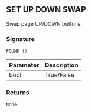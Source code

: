 ## SET UP DOWN SWAP

Swap page UP/DOWN buttons.


### Signature

`POUND ()`


| Parameter | Description |
| --- | --- |
| bool | True/False |


### Returns

`None
`